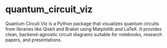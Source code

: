 # quantum_circuit_viz
Quantum Circuit Viz is a Python package that visualizes quantum circuits from libraries like Qiskit and Braket using Matplotlib and LaTeX. It provides clean, backend-agnostic circuit diagrams suitable for notebooks, research papers, and presentations.
